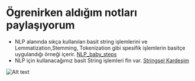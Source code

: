 # Ögrenirken aldığım notları paylaşıyorum



* NLP alanında sıkça kullanılan basit string işlemlerini ve Lemmatization,Stemming, Tokenization gibi spesifik işlemlerin basitçe uygulandığı örneği içerir. [NLP_baby_steps](NLP_baby_steps.ipynb)
* NLP için kullanacağımız basit String işlemleri fln var.  [Stringsel Kardeşim](NLP_Temel_String.ipynb)

![Alt text](https://images.contentstack.io/v3/assets/blt71da4c740e00faaa/blt3e9883f5dfd008f4/603039d9cb67827268e09219/saltbae_pytorch.jpg "a title")
